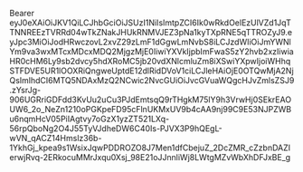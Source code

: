 Bearer eyJ0eXAiOiJKV1QiLCJhbGciOiJSUzI1NiIsImtpZCI6Ik0wRkdOelEzUlVZd1JqTTNNREEzTVRRd04wTkZNakJHUkRNMVJEZ3pNa1kyTXpRNE5qTTROZyJ9.eyJpc3MiOiJodHRwczovL2xvZ29zLmF1dGgwLmNvbS8iLCJzdWIiOiJmYWNlYm9va3wxMTcxMDcxMDQ2MjgzMjE0IiwiYXVkIjpbImFwaS5zY2hvb2xzIiwiaHR0cHM6Ly9sb2dvcy5hdXRoMC5jb20vdXNlcmluZm8iXSwiYXpwIjoiWHhqSTFDVE5UR1lOOXRiQngweUptdE12dlRidDVoV1ciLCJleHAiOjE0OTQwMjA2NjQsImlhdCI6MTQ5NDAxMzQ2NCwic2NvcGUiOiJvcGVuaWQgcHJvZmlsZSJ9.zYsrJg-906UGRriGDFdd3KvUu2uCu3PJdEmtsqQ9rTHgkM75lY9h3VrwHj0SEkrEAOUW6_2o_NeZn1210oPGKpeFD95cFlnUKMxUV9b4cAA9nj99C9E53NJPZWBu6nqmHcV05PiIAgtvy7oGzX1yzZT521LXq-56rpQboNg2O4J55TyVJdheDW6C40Is-PJVX3P9hQEgL-wVN_qACZ14Hmslz36b-1YkhGj_kpea9s1WsixJqwPDDROZO8J7Men1dfCbejuZ_2DcZMR_cZzbnDAZIerwjRvq-2ERkocuMMrJxqu0Xsj_98E21oJJnnliWj8LWtgMZvWbXhDFJxBE_g